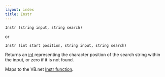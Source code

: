 ```yaml
---
layout: index
title: Instr
---
```


    Instr (string input, string search)

or

    Instr (int start position, string input, string search)

Returns an [int](../../../types/int.html) representing the character position of the search string within the input, or zero if it is not found.

Maps to the VB.net [Instr function](http://msdn.microsoft.com/en-us/library/8460tsh1(VS.80).aspx).

